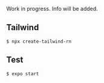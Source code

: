 
Work in progress. Info will be added.

## Tailwind

```
$ npx create-tailwind-rn
```

## Test

```
$ expo start
```
